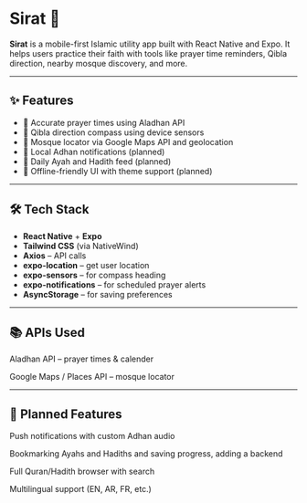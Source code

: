 # Sirat 📿

**Sirat** is a mobile-first Islamic utility app built with React Native and Expo. It helps users practice their faith with tools like prayer time reminders, Qibla direction, nearby mosque discovery, and more.

---

## ✨ Features

- 🕌 Accurate prayer times using Aladhan API
- 🧭 Qibla direction compass using device sensors
- 📍 Mosque locator via Google Maps API and geolocation
- 🔔 Local Adhan notifications (planned)
- 📖 Daily Ayah and Hadith feed (planned)
- 🌙 Offline-friendly UI with theme support (planned)

---

## 🛠️ Tech Stack

- **React Native** + **Expo**
- **Tailwind CSS** (via NativeWind)
- **Axios** – API calls
- **expo-location** – get user location
- **expo-sensors** – for compass heading
- **expo-notifications** – for scheduled prayer alerts
- **AsyncStorage** – for saving preferences

---

## 📚 APIs Used

Aladhan API – prayer times & calender

Google Maps / Places API – mosque locator

---

## 🚧 Planned Features

Push notifications with custom Adhan audio

Bookmarking Ayahs and Hadiths and saving progress, adding a backend

Full Quran/Hadith browser with search

Multilingual support (EN, AR, FR, etc.)